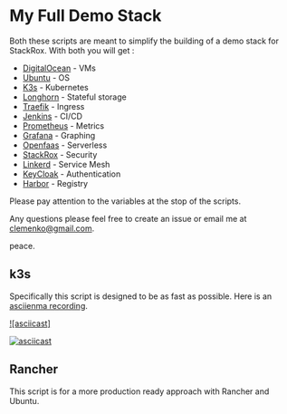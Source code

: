 # My Full Demo Stack

Both these scripts are meant to simplify the building of a demo stack for StackRox. With both you will get :

- [DigitalOcean](http://digitalocean.com) - VMs
- [Ubuntu](http://ubuntu.com) - OS
- [K3s](http://k3s.io) - Kubernetes
- [Longhorn](http://longhorn.io) - Stateful storage
- [Traefik](http://traefik.io) - Ingress
- [Jenkins](http://jenkins.io) - CI/CD
- [Prometheus](http://prometheus.io) - Metrics
- [Grafana](http://grafana.com) - Graphing
- [Openfaas](http://openfaas.com) - Serverless
- [StackRox](http://stackrox.com) - Security
- [Linkerd](http://linkerd.io) - Service Mesh
- [KeyCloak](http://keycloak.org) - Authentication
- [Harbor](http://goharbor.io) - Registry

Please pay attention to the variables at the stop of the scripts.

Any questions please feel free to create an issue or email me at clemenko@gmail.com.

peace.

## k3s

Specifically this script is designed to be as fast as possible. Here is an [asciienma recording](https://asciinema.org/a/Gc4euwyDfFpICM3ZQ1jcnlqCG).

[![asciicast]](https://asciinema.org/a/Gc4euwyDfFpICM3ZQ1jcnlqCG)

[![asciicast](https://asciinema.org/a/14.png)](https://asciinema.org/a/14)


## Rancher

This script is for a more production ready approach with Rancher and Ubuntu.
